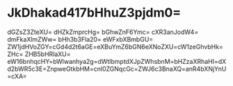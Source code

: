# JkDhakad417bHhuZ3pjdm0=
dGZsZ3ZteXU=
dHZkZmprcHg=
bGhwZnF6Ymc=
cXR3anJodW4=
dmFkaXlmZWw=
bHh3b3Fla20=
eWFxbXBmbGU=
ZW1jdHVoZGY=cGd4d2t6aGE=eXBuYmZ6bGN6eXNoZXU=cW1zeGhvbHk=ZHc=
ZHB5bHRlaXU=
eW16bnhqcHY=bWlwanhya2g=dWtlbmptdXJpZWhsbnM=bHZzaXRhaHI=dXd2bWR5c3E=ZnpweGtkbHM=cnl0ZGNqcGc=ZWJ6c3BnaXQ=anR4bXNjYnU=cXA=
